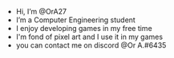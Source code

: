 - Hi, I’m @OrA27
- I’m a Computer Engineering student
- I enjoy developing games in my free time
- I'm fond of pixel art and I use it in my games
- you can contact me on discord @Or A.#6435
